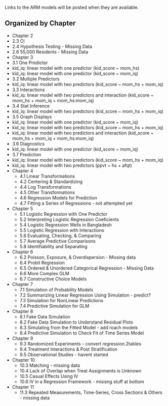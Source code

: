 Links to the ARM models will be posted when they are available.

## Organized by Chapter
* Chapter 2
 * 2.3 CI
 * 2.4 Hypothesis Testing - Missing Data
 * 2.6 55,000 Residents - Missing Data
* Chapter 3
 * 3.1 One Predictor
  * kid_iq: linear model with one predictor (kid_score ~ mom_hs)
  * kid_iq: linear model with one predictor (kid_score ~ mom_iq)
 * 3.2 Multiple Predictors
  * kid_iq: linear model with two predictors (kid_score ~ mom_hs + mom_iq)
 * 3.3 Interactions
  * kid_iq: linear model with two predictors and interaction (kid_score ~ mom_hs + mom_iq + mom_hs:mom_iq)
 * 3.4 Stat Inference
  * kid_iq: linear model with two predictors (kid_score ~ mom_hs + mom_iq)
 * 3.5 Graph Displays
  * kid_iq: linear model with one predictor (kid_score ~ mom_iq)
  * kid_iq: linear model with two predictors (kid_score ~ mom_hs + mom_iq)
  * kid_iq: linear model with two predictors and interaction (kid_score ~ mom_hs + mom_iq + mom_hs:mom_iq)
 * 3.6 Diagnostics
  * kid_iq: linear model with one predictor (kid_score ~ mom_iq)
 * 3.7 Prediction
  * kid_iq: linear model with two predictors (kid_score ~ mom_hs + mom_iq)
  * kid_iq: linear model with two predictors (ppvt ~ hs + afqt)
* Chapter 4
  * 4.1 Linear Transformations
  * 4.2 Centering & Standardizing
  * 4.4 Log Transformations
  * 4.5 Other Transformations
  * 4.6 Regression Models for Prediction
  * 4.7 Fitting a Series of Regressions - not attempted yet
* Chapter 5
  * 5.1 Logistic Regression with One Predictor
  * 5.2 Interpreting Logistic Regression Coeficients
  * 5.4 Logistic Regression Wells in Bangladesh
  * 5.5 Logistic Regression with Interactions
  * 5.6 Evaluating, Checking, & Comparing
  * 5.7 Average Predictive Comparisons
  * 5.8 Identifiability and Separating
* Chapter 6
  * 6.2 Poisson, Exposure, & Overdispersion - Missing data
  * 6.4 Probit Regression
  * 6.5 Ordered & Unordered Categorical Regression - Missing Data
  * 6.6 More Complex GLM
  * 6.7 Constructive Choice Models
* Chapter 7
  * 7.1 Simulation of Probability Models
  * 7.2 Summarizing Linear Regression Using Simulation - predict?
  * 7.3 Simulation for NonLinear Predictions
  * 7.4 Predictive Simulation for GLM
* Chapter 8
  * 8.1 Fake Data Simulation
  * 8.2 Fake Data Simulation to Understand Residual Plots
  * 8.3 Simulating from the Fitted Model - add roach models
  * 8.4 Predictive Simulation to Check Fit of Time Series Model
* Chapter 9
  * 9.3 Randomized Experiments - convert regression.2tables
  * 9.4 Treatment Interactions & Post Stratification
  * 9.5 Observational Studies - havent started
* Chapter 10
  * 10.3 Matching - missing data
  * 10.4 Lack of Overlap when Treat Assignments is Unknown
  * 10.5 Casual Effects Using IV
  * 10.6 IV in a Regression Framework - misisng stuff at bottom
* Chapter 11
  * 11.3 Repeated Measurements, Time-Series, Cross Sections & Others - missing data